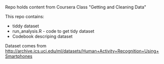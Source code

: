 Repo holds content from Coursera Class "Getting and Cleaning Data"

This repo contains:

- tiddy dataset
- run_analysis.R - code to get tidy dataset
- Codebook descriping dataset

Dataset comes from http://archive.ics.uci.edu/ml/datasets/Human+Activity+Recognition+Using+Smartphones
